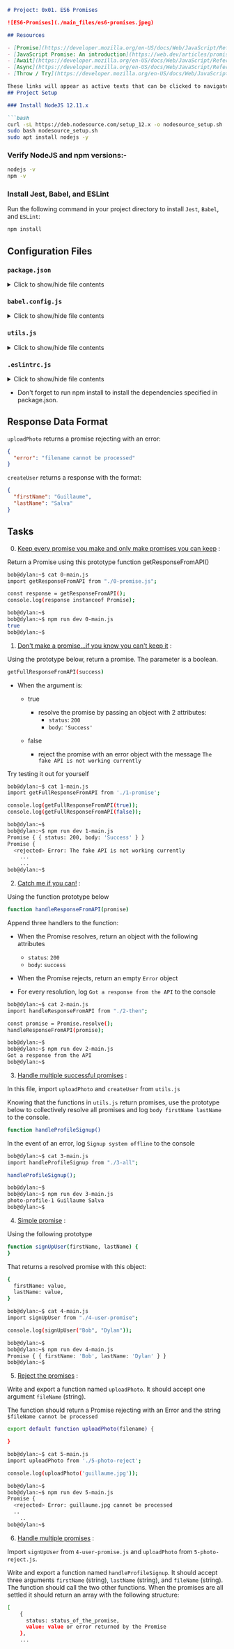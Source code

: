 

```markdown
# Project: 0x01. ES6 Promises

![ES6-Promises](./main_files/es6-promises.jpeg)

## Resources

- [Promise](https://developer.mozilla.org/en-US/docs/Web/JavaScript/Reference/Global_Objects/Promise)
- [JavaScript Promise: An introduction](https://web.dev/articles/promises)
- [Await](https://developer.mozilla.org/en-US/docs/Web/JavaScript/Reference/Operators/await)
- [Async](https://developer.mozilla.org/en-US/docs/Web/JavaScript/Reference/Statements/async_function)
- [Throw / Try](https://developer.mozilla.org/en-US/docs/Web/JavaScript/Reference/Statements/throw)

These links will appear as active texts that can be clicked to navigate to the respective resources. If you have any more formatting preferences or other requests, feel free to let me know!
## Project Setup

### Install NodeJS 12.11.x

```bash
curl -sL https://deb.nodesource.com/setup_12.x -o nodesource_setup.sh
sudo bash nodesource_setup.sh
sudo apt install nodejs -y
```

### Verify NodeJS and npm versions:-

```bash
nodejs -v
npm -v
```

### Install Jest, Babel, and ESLint

Run the following command in your project directory to install `Jest`, `Babel`, and `ESLint`:

```bash
npm install
```

## Configuration Files

### `package.json`

<details>
<summary>Click to show/hide file contents</summary>

```json
{
  "scripts": {
    "lint": "./node_modules/.bin/eslint",
    "check-lint": "lint [0-9]*.js",
    "dev": "npx babel-node",
    "test": "jest",
    "full-test": "./node_modules/.bin/eslint [0-9]*.js && jest"
  },
  "devDependencies": {
    "@babel/core": "^7.6.0",
    "@babel/node": "^7.8.0",
    "@babel/preset-env": "^7.6.0",
    "eslint": "^6.4.0",
    "eslint-config-airbnb-base": "^14.0.0",
    "eslint-plugin-import": "^2.18.2",
    "eslint-plugin-jest": "^22.17.0",
    "jest": "^24.9.0"
  }
}
```

</details>

### `babel.config.js`

<details>
<summary>Click to show/hide file contents</summary>

```js
module.exports = {
  presets: [
    [
      '@babel/preset-env',
      {
        targets: {
          node: 'current',
        },
      },
    ],
  ],
};
```

</details>

### `utils.js`

<details>
<summary>Click to show/hide file contents</summary>

```js
export function uploadPhoto(filename) {
  return Promise.reject(new Error(`${filename} cannot be processed`));
}

export function createUser() {
  return Promise.resolve({
    firstName: 'Guillaume',
    lastName: 'Salva',
  });
}
```

</details>

### `.eslintrc.js`

<details>
<summary>Click to show/hide file contents</summary>

```js
module.exports = {
  env: {
    browser: false,
    es6: true,
    jest: true,
  },
  extends: [
    'airbnb-base',
    'plugin:jest/all',
  ],
  globals: {
    Atomics: 'readonly',
    SharedArrayBuffer: 'readonly',
  },
  parserOptions: {
    ecmaVersion: 2018,
    sourceType: 'module',
  },
  plugins: ['jest'],
  rules: {
    'no-console': 'off',
    'no-shadow': 'off',
    'no-restricted-syntax': [
      'error',
      'LabeledStatement',
      'WithStatement',
    ],
  },
  overrides:[
    {
      files: ['*.js'],
      excludedFiles: 'babel.config.js',
    }
  ]
};
```

</details>

- Don't forget to run npm install to install the dependencies specified in package.json.

## Response Data Format

`uploadPhoto` returns a promise rejecting with an error:

```json
{
  "error": "filename cannot be processed"
}
```

`createUser` returns a response with the format:

```json
{
  "firstName": "Guillaume",
  "lastName": "Salva"
}
```

## Tasks

0. [Keep every promise you make and only make promises you can keep](./0-promise.js) :

Return a Promise using this prototype function getResponseFromAPI()

```bash
bob@dylan:~$ cat 0-main.js
import getResponseFromAPI from "./0-promise.js";

const response = getResponseFromAPI();
console.log(response instanceof Promise);

bob@dylan:~$ 
bob@dylan:~$ npm run dev 0-main.js 
true
bob@dylan:~$ 
```

1. [Don't make a promise...if you know you can't keep it](./1-promise.js) :

Using the prototype below, return a promise. The parameter is a boolean.

```bash
getFullResponseFromAPI(success)
```

- When the argument is:
  - true
    - resolve the promise by passing an object with 2 attributes:
      - `status`: `200`
      - `body`: `'Success'`

  - false
    - reject the promise with an error object with the message `The fake API is not working currently`

Try testing it out for yourself

```bash
bob@dylan:~$ cat 1-main.js
import getFullResponseFromAPI from './1-promise';

console.log(getFullResponseFromAPI(true));
console.log(getFullResponseFromAPI(false));

bob@dylan:~$ 
bob@dylan:~$ npm run dev 1-main.js 
Promise { { status: 200, body: 'Success' } }
Promise {
  <rejected> Error: The fake API is not working currently
    ...
    ...
bob@dylan:~$ 
```

2. [Catch me if you can!](./2-then.js) :

Using the function prototype below

```bash
function handleResponseFromAPI(promise)
```

Append three handlers to the function:

- When the Promise resolves, return an object with the following attributes
  - `status`: `200`
  - `body`: `success`

- When the Promise rejects, return an empty `Error` object
- For every resolution, log `Got a response from the API` to the console

```bash
bob@dylan:~$ cat 2-main.js
import handleResponseFromAPI from "./2-then";

const promise = Promise.resolve();
handleResponseFromAPI(promise);

bob@dylan:~$ 
bob@dylan:~$ npm run dev 2-main.js 
Got a response from the API
bob@dylan:~$ 
```

3. [Handle multiple successful promises](./3-all.js) :

In this file, import `uploadPhoto` and `createUser` from `utils.js`

Knowing that the functions in `utils.js` return promises, use the prototype below to collectively resolve all promises and log `body firstName lastName` to the console.

```bash
function handleProfileSignup()
```

In the event of an error, log `Signup system offline` to the console

```bash
bob@dylan:~$ cat 3-main.js
import handleProfileSignup from "./3-all";

handleProfileSignup();

bob@dylan:~$ 
bob@dylan:~$ npm run dev 3-main.js 
photo-profile-1 Guillaume Salva
bob@dylan:~$ 
```

4. [Simple promise](./4-user-promise.js) :

Using the following prototype

```bash
function signUpUser(firstName, lastName) {
}
```

That returns a resolved promise with this object:

```bash
{
  firstName: value,
  lastName: value,
}
```

```bash
bob@dylan:~$ cat 4-main.js
import signUpUser from "./4-user-promise";

console.log(signUpUser("Bob", "Dylan"));

bob@dylan:~$ 
bob@dylan:~$ npm run dev 4-main.js 
Promise { { firstName: 'Bob', lastName: 'Dylan' } }
bob@dylan:~$ 
```

5. [Reject the promises](./5-photo-reject.js) :

Write and export a function named `uploadPhoto`. It should accept one argument `fileName` (string).

The function should return a Promise rejecting with an Error and the string `$fileName cannot be processed`

```bash
export default function uploadPhoto(filename) {

}
```

```bash
bob@dylan:~$ cat 5-main.js
import uploadPhoto from './5-photo-reject';

console.log(uploadPhoto('guillaume.jpg'));

bob@dylan:~$ 
bob@dylan:~$ npm run dev 5-main.js 
Promise {
  <rejected> Error: guillaume.jpg cannot be processed
  ..
    ..
bob@dylan:~$ 
```

6. [Handle multiple promises](./6-final-user.js) :

Import `signUpUser` from `4-user-promise.js` and `uploadPhoto` from `5-photo-reject.js`.

Write and export a function named `handleProfileSignup`. It should accept three arguments `firstName` (string), `lastName` (string), and `fileName` (string). The function should call the two other functions. When the promises are all settled it should return an array with the following structure:

```bash
[
    {
      status: status_of_the_promise,
      value: value or error returned by the Promise
    },
    ...
